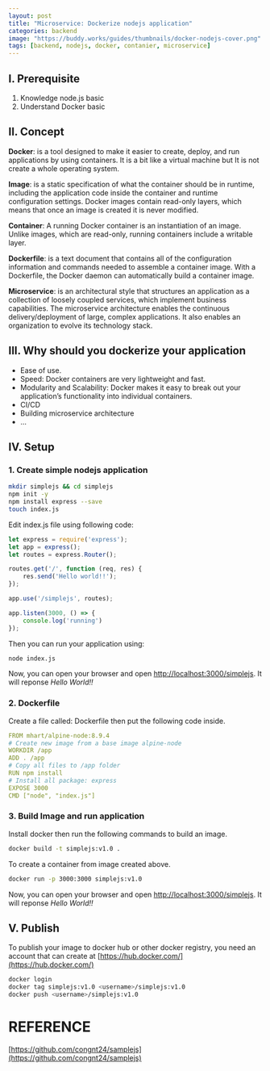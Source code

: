 ```yaml
---
layout: post
title: "Microservice: Dockerize nodejs application"
categories: backend
image: "https://buddy.works/guides/thumbnails/docker-nodejs-cover.png"
tags: [backend, nodejs, docker, contanier, microservice]
---
```

## I. Prerequisite
1.  Knowledge node.js basic
2.  Understand Docker basic

## II. Concept
**Docker**: is a tool designed to make it easier to create, deploy, and run applications by using containers. It is a bit like a virtual machine but It is not create a whole operating system.

<!--more-->

**Image**: is a static specification of what the container should be in runtime, including the application code inside the container and runtime configuration settings. Docker images contain read-only layers, which means that once an image is created it is never modified.

**Container**:  A running Docker container is an instantiation of an image. Unlike images, which are read-only, running containers include a writable layer.

**Dockerfile**: is a text document that contains all of the configuration information and commands needed to assemble a container image. With a Dockerfile, the Docker daemon can automatically build a container image.

**Microservice**: is an architectural style that structures an application as a collection of loosely coupled services, which implement business capabilities. The microservice architecture enables the continuous delivery/deployment of large, complex applications. It also enables an organization to evolve its technology stack.

## III. Why should you dockerize your application
- Ease of use.
- Speed: Docker containers are very lightweight and fast.
- Modularity and Scalability: Docker makes it easy to break out your application’s functionality into individual containers.
- CI/CD
- Building microservice architecture
- ...

## IV. Setup
### 1. Create simple nodejs application
```bash
mkdir simplejs && cd simplejs
npm init -y
npm install express --save
touch index.js
```
Edit index.js file using following code:
```javascript
let express = require('express');
let app = express();
let routes = express.Router();

routes.get('/', function (req, res) {
    res.send('Hello world!!');
});

app.use('/simplejs', routes);

app.listen(3000, () => {
    console.log('running')
});
```
Then you can run your application using:
```bash
node index.js
```
Now, you can open your browser and open [http://localhost:3000/simplejs](http://localhost:3000/simplejs). It will reponse *Hello World!!*

### 2. Dockerfile
Create a file called: Dockerfile then put the following code inside.
```yaml
FROM mhart/alpine-node:8.9.4
# Create new image from a base image alpine-node
WORKDIR /app
ADD . /app
# Copy all files to /app folder
RUN npm install
# Install all package: express
EXPOSE 3000
CMD ["node", "index.js"]
```

### 3. Build Image and run application
Install docker then run the following commands to build an image.
```bash
docker build -t simplejs:v1.0 .
```
To create a container from image created above.
```bash
docker run -p 3000:3000 simplejs:v1.0
```
Now, you can open your browser and open [http://localhost:3000/simplejs](http://localhost:3000/simplejs). It will reponse *Hello World!!*
## V. Publish
To publish your image to docker hub or other docker registry, you need an account that can create at [https://hub.docker.com/](https://hub.docker.com/)
```bash
docker login
docker tag simplejs:v1.0 <username>/simplejs:v1.0
docker push <username>/simplejs:v1.0
```
# REFERENCE
[https://github.com/congnt24/samplejs](https://github.com/congnt24/samplejs)
